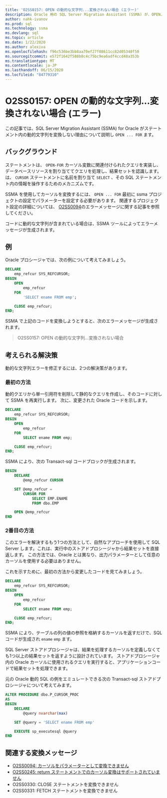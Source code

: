 ```yaml
---
title: 'O2SS0157: OPEN の動的な文字列...変換されない場合 (エラー)'
description: Oracle 用の SQL Server Migration Assistant (SSMA) が、OPEN... で動的文字列を変換しない理由について説明します。FOR ステートメント。
author: nahk-ivanov
ms.prod: sql
ms.technology: ssma
ms.devlang: sql
ms.topic: article
ms.date: 1/22/2020
ms.author: alexiva
ms.openlocfilehash: f96c536be3bb8aa70ef27f08611cc82d05340f50
ms.sourcegitcommit: e572f1642f588b8c4c75bc9ea6adf4ccd48a353b
ms.translationtype: MT
ms.contentlocale: ja-JP
ms.lasthandoff: 06/15/2020
ms.locfileid: "84779310"
---
```

# <a name="o2ss0157-dynamic-string-for-openfor-not-converted-error"></a>O2SS0157: OPEN の動的な文字列...変換されない場合 (エラー)

この記事では、SQL Server Migration Assistant (SSMA) for Oracle がステートメント内の動的文字列を変換しない理由について説明し `OPEN ... FOR` ます。

## <a name="background"></a>バックグラウンド

ステートメントは、 `OPEN-FOR` カーソル変数に関連付けられたクエリを実装し、データベースリソースを割り当ててクエリを処理し、結果セットを認識します。 は、 `CURSOR` ステートメントに名前を割り当て `SELECT` 、その SQL ステートメント内の情報を操作するためのメカニズムです。

SSMA を使用してカーソルを変換するには、 `OPEN ... FOR` 最初に ssma プロジェクトの設定でパラメーターを設定する必要があります。 関連するプロジェクト設定の詳細については、 [O2SS0094](o2ss0094.md)のエラーメッセージに関する記事を参照してください。

コードに動的な文字列が含まれている場合は、SSMA ツールによってエラーメッセージが生成されます。

## <a name="example"></a>例

Oracle プロシージャでは、次の例について考えてみましょう。

```sql
DECLARE
    emp_refcur SYS_REFCURSOR;
BEGIN
    OPEN
        emp_refcur
    FOR
        'SELECT ename FROM emp';

    CLOSE emp_refcur;
END;
```

SSMA で上記のコードを変換しようとすると、次のエラーメッセージが生成されます。

> O2SS0157: OPEN の動的な文字列...変換されない場合

## <a name="possible-remedies"></a>考えられる解決策

動的な文字列エラーを修正するには、2つの解決策があります。

### <a name="first-approach"></a>最初の方法

動的クエリから単一引用符を削除して静的なクエリを作成し、そのコードに対して SSMA を再実行します。 次に、変更された Oracle コードを示します。

```sql
DECLARE
    emp_refcur SYS_REFCURSOR;
BEGIN
    OPEN
        emp_refcur
    FOR
        SELECT ename FROM emp;

    CLOSE emp_refcur;
END;
```

SSMA により、次の Transact-sql コードブロックが生成されます。

```sql
BEGIN
    DECLARE
        @emp_refcur CURSOR

    SET @emp_refcur =
        CURSOR FOR
            SELECT EMP.ENAME
            FROM dbo.EMP

    OPEN @emp_refcur
END
```

### <a name="second-approach"></a>2番目の方法

このエラーを解決するもう1つの方法として、自然なアプローチを使用して SQL Server します。これは、実行中のストアドプロシージャから結果セットを直接返します。 この方法では、Oracle とは異なり、出力パラメーターとして任意のカーソルを使用する必要はありません。

これを示すために、最初の方法から変更したコードを見てみましょう。

```sql
DECLARE
    emp_refcur SYS_REFCURSOR;
BEGIN
    OPEN
        emp_refcur
    FOR
        SELECT ename FROM emp;

    CLOSE emp_refcur;
END;
```

SSMA により、テーブルの列の値の参照を格納するカーソルを返すだけで、SQL コードが生成され `ename` `emp` ます。

SQL Server ストアドプロシージャは、結果を処理するカーソルを定義しなくても1つ以上の結果セットを返すように設計されています。 ストアドプロシージャ内の Oracle カーソルに使用されるクエリを実行すると、アプリケーションコードで結果セットを処理できます。

元の Oracle 動的 SQL の例をエミュレートできる次の Transact-sql ストアドプロシージャについて考えてみます。

```sql
ALTER PROCEDURE dbo.P_CURSOR_PROC
AS
BEGIN
    DECLARE
        @query nvarchar(max)

    SET @query = 'SELECT ename FROM emp'

    EXECUTE sp_executesql @query
END
```

## <a name="related-conversion-messages"></a>関連する変換メッセージ

* [O2SS0094: カーソルをパラメーターとして変換できません](o2ss0094.md)
* [O2SS0245: return ステートメントでのカーソル変換はサポートされていません](o2ss0245.md)
* O2SS0330: CLOSE ステートメントを変換できません
* O2SS0331: FETCH ステートメントを変換できません
